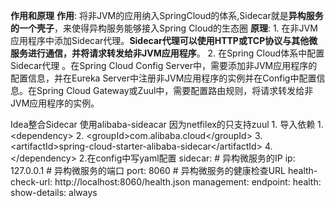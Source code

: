**作用和原理**
	**作用**: 将非JVM的应用纳入SpringCloud的体系,Sidecar就是**异构服务的一个壳子**，来使得异构服务能够接入Spring Cloud的生态圈
	**原理**:
		 1. 在非JVM应用程序中添加Sidecar代理。**Sidecar代理可以使用HTTP或TCP协议与其他微服务进行通信，并将请求转发给非JVM应用程序**。
		 2. 在Spring Cloud体系中配置Sidecar代理 。在Spring Cloud Config Server中，需要添加非JVM应用程序的配置信息，并在Eureka Server中注册非JVM应用程序的实例并在Config中配置信息。在Spring Cloud Gateway或Zuul中，需要配置路由规则，将请求转发给非JVM应用程序的实例。

Idea整合Sidecar
	使用alibaba-sideacar   因为netfilex的只支持zuul
	1. 导入依赖
		1. \<dependency> 
		2. \<groupId>com.alibaba.cloud\</groupId>
		3. \<artifactId>spring-cloud-starter-alibaba-sidecar\</artifactId> 
		4. \</dependency>
	2.在config中写yaml配置
		sidecar:
		  # 异构微服务的IP
		  ip: 127.0.0.1
		  # 异构微服务的端口
		  port: 8060
		  # 异构微服务的健康检查URL
		  health-check-url: http://localhost:8060/health.json
		management:
		endpoint:
		    health:
		      show-details: always













